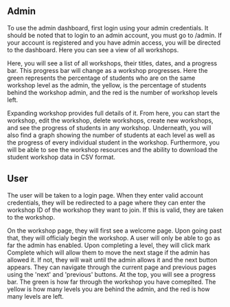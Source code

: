 ## Admin
To use the admin dashboard, first login using your admin credentials. It should be noted that to login to an admin account, you must go to /admin. If your account is registered and you have admin access, you will be directed to the dashboard. Here you can see a view of all workshops. 

Here, you will see a list of all workshops, their titles, dates, and a progress bar. This progress bar will change as a workshop progresses. Here the green represents the percentage of students who are on the same workshop level as the admin, the yellow, is the percentage of students behind the workshop admin, and the red is the number of workshop levels left. 

Expanding workshop provides full details of it. From here, you can start the workshop, edit the workshop, delete workshops, create new workshops, and see the progress of students in any workshop. Underneath, you will also find a graph showing the number of students at each level as well as the progress of every individual student in the workshop. Furthermore, you will be able to see the workshop resources and the ability to download the student workshop data in CSV format. 

## User

The user will be taken to a login page. When they enter valid account credentials, they will be redirected to a page where they can enter the workshop ID of the workshop they want to join. If this is valid, they are taken to the workshop. 

On the workshop page, they will first see a welcome page. Upon going past that, they will officialy begin the workshop. A user will only be able to go as far the admin has enabled. Upon completing a level, they will click mark Complete which will allow them to move the next stage if the admin has allowed it. If not, they will wait until the admin allows it and the next button appears. They can navigate through the current page and previous pages using the 'next' and 'previous' buttons. At the top, you will see a progress bar. The green is how far through the workshop you have comeplted. The yellow is how many levels you are behind the admin, and the red is how many levels are left. 